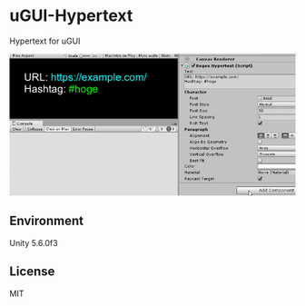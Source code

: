 # uGUI-Hypertext
Hypertext for uGUI

![screencast](screencast.gif)

## Environment
Unity 5.6.0f3

## License
MIT
